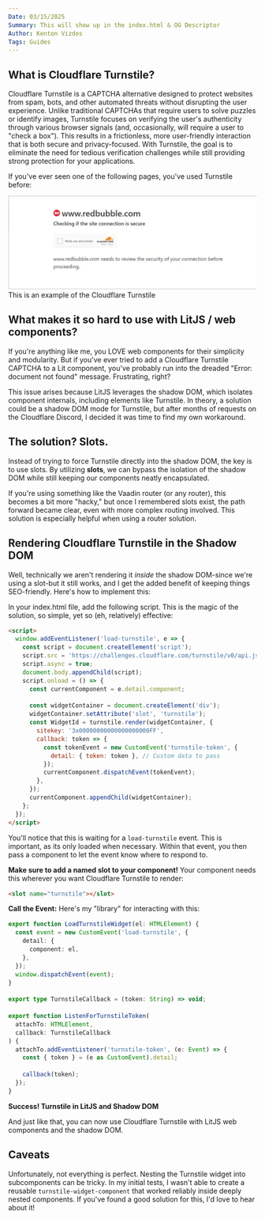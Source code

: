 ```yaml
---
Date: 03/15/2025
Summary: This will show up in the index.html & OG Descriptor
Author: Kenton Vizdos
Tags: Guides
---
```


## What is Cloudflare Turnstile?

Cloudflare Turnstile is a CAPTCHA alternative designed to protect websites from spam, bots, and other automated threats without disrupting the user experience. Unlike traditional CAPTCHAs that require users to solve puzzles or identify images, Turnstile focuses on verifying the user's authenticity through various browser signals (and, occasionally, will require a user to "check a box"). This results in a frictionless, more user-friendly interaction that is both secure and privacy-focused. With Turnstile, the goal is to eliminate the need for tedious verification challenges while still providing strong protection for your applications.

If you've ever seen one of the following pages, you've used Turnstile before:

![](/assets/blog/turnstile.webp)
This is an example of the Cloudflare Turnstile

## What makes it so hard to use with LitJS / web components?

If you're anything like me, you LOVE web components for their simplicity and modularity. But if you've ever tried to add a Cloudflare Turnstile CAPTCHA to a Lit component, you've probably run into the dreaded "Error: document not found" message. Frustrating, right?

This issue arises because LitJS leverages the shadow DOM, which isolates component internals, including elements like Turnstile. In theory, a solution could be a shadow DOM mode for Turnstile, but after months of requests on the Cloudflare Discord, I decided it was time to find my own workaround.

## The solution? Slots.

Instead of trying to force Turnstile directly into the shadow DOM, the key is to use slots. By utilizing **slots**, we can bypass the isolation of the shadow DOM while still keeping our components neatly encapsulated.

If you're using something like the Vaadin router (or any router), this becomes a bit more "hacky," but once I remembered slots exist, the path forward became clear, even with more complex routing involved. This solution is especially helpful when using a router solution.

## Rendering Cloudflare Turnstile in the Shadow DOM

Well, technically we aren't rendering it *inside* the shadow DOM-since we're using a slot-but it still works, and I get the added benefit of keeping things SEO-friendly. Here's how to implement this:

In your index.html file, add the following script. This is the magic of the solution, so simple, yet so (eh, relatively) effective:

```html
<script>
  window.addEventListener('load-turnstile', e => {
    const script = document.createElement('script');
    script.src = 'https://challenges.cloudflare.com/turnstile/v0/api.js';
    script.async = true;
    document.body.appendChild(script);
    script.onload = () => {
      const currentComponent = e.detail.component;

      const widgetContainer = document.createElement('div');
      widgetContainer.setAttribute('slot', 'turnstile');
      const WidgetId = turnstile.render(widgetContainer, {
        sitekey: '3x00000000000000000000FF',
        callback: token => {
          const tokenEvent = new CustomEvent('turnstile-token', {
            detail: { token: token }, // Custom data to pass
          });
          currentComponent.dispatchEvent(tokenEvent);
        },
      });
      currentComponent.appendChild(widgetContainer);
    };
  });
</script>
```

You'll notice that this is waiting for a `load-turnstile` event. This is important, as its only loaded when necessary. Within that event, you then pass a component to let the event know where to respond to.

**Make sure to add a named slot to your component!** Your component needs this wherever you want Cloudflare Turnstile to render:

```html
<slot name="turnstile"></slot>
```

**Call the Event:** Here's my "library" for interacting with this:

```typescript
export function LoadTurnstileWidget(el: HTMLElement) {
  const event = new CustomEvent('load-turnstile', {
    detail: {
      component: el,
    },
  });
  window.dispatchEvent(event);
}

export type TurnstileCallback = (token: String) => void;

export function ListenForTurnstileToken(
  attachTo: HTMLElement,
  callback: TurnstileCallback
) {
  attachTo.addEventListener('turnstile-token', (e: Event) => {
    const { token } = (e as CustomEvent).detail;

    callback(token);
  });
}
```

**Success! Turnstile in LitJS and Shadow DOM**

And just like that, you can now use Cloudflare Turnstile with LitJS web components and the shadow DOM.

## Caveats

Unfortunately, not everything is perfect. Nesting the Turnstile widget into subcomponents can be tricky. In my initial tests, I wasn't able to create a reusable `turnstile-widget-component` that worked reliably inside deeply nested components. If you've found a good solution for this, I'd love to hear about it!
